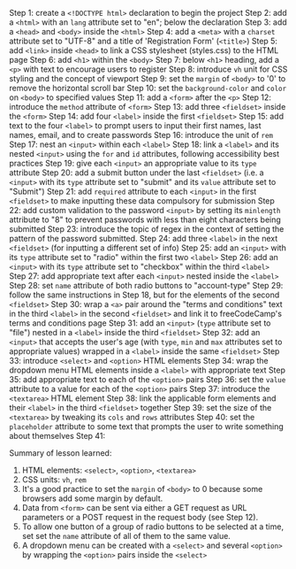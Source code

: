 Step 1: create a `<!DOCTYPE html>` declaration to begin the project
Step 2: add a `<html>` with an `lang` attribute set to "en"; below the
        declaration
Step 3: add a `<head>` and `<body>` inside the `<html>`
Step 4: add a `<meta>` with a `charset` attribute set to "UTF-8" and a title of
        'Registration Form' (`<title>`)
Step 5: add `<link>` inside `<head>` to link a CSS stylesheet (styles.css) to
        the HTML page
Step 6: add `<h1>` within the `<body>`
Step 7: below `<h1>` heading, add a `<p>` with text to encourage users to
        register
Step 8: introduce `vh` unit for CSS styling and the concept of viewport
Step 9: set the `margin` of `<body>` to '0' to remove the horizontal scroll bar
Step 10: set the `background-color` and `color` on `<body>` to specified values
Step 11: add a `<form>` after the `<p>`
Step 12: introduce the `method` attribute of `<form>`
Step 13: add three `<fieldset>` inside the `<form>`
Step 14: add four `<label>` inside the first `<fieldset>`
Step 15: add text to the four `<label>` to prompt users to input their first
         names, last names, email, and to create passwords
Step 16: introduce the unit of `rem`
Step 17: nest an `<input>` within each `<label>`
Step 18: link a `<label>` and its nested `<input>` using the `for` and `id`
         attributes, following accessibility best practices
Step 19: give each `<input>` an appropriate value to its `type` attribute
Step 20: add a submit button under the last `<fieldset>` (i.e. a `<input>`
         with its `type` attribute set to "submit" and its `value` attribute
         set to "Submit")
Step 21: add `required` attribute to each `<input>` in the first `<fieldset>`
         to make inputting these data compulsory for submission
Step 22: add custom validation to the password `<input>` by setting its
         `minlength` attribute to "8" to prevent passwords with less than eight
         characters being submitted
Step 23: introduce the topic of regex in the context of setting the pattern of
         the password submitted.
Step 24: add three `<label>` in the next `<fieldset>` (for inputting a different
         set of info)
Step 25: add an `<input>` with its `type` attribute set to "radio" within the
         first two `<label>`
Step 26: add an `<input>` with its `type` attribute set to "checkbox" within the
         third `<label>`
Step 27: add appropriate text after each `<input>` nested inside the `<label>`
Step 28: set `name` attribute of both radio buttons to "account-type"
Step 29: follow the same instructions in Step 18, but for the elements of the
         second `<fieldset>`
Step 30: wrap a `<a>` pair around the "terms and conditions" text in the third
         `<label>` in the second `<fieldset>` and link it to freeCodeCamp's
         terms and conditions page
Step 31: add an `<input>` (`type` attribute set to "file") nested in a `<label>`
         inside the third `<fieldset>`
Step 32: add an `<input>` that accepts the user's age (with `type`, `min` and
         `max` attributes set to appropriate values) wrapped in a `<label>`
         inside the same `<fieldset>`
Step 33: introduce `<select>` and `<option>` HTML elements
Step 34: wrap the dropdown menu HTML elements inside a `<label>` with
         appropriate text
Step 35: add appropriate text to each of the `<option>` pairs
Step 36: set the `value` attribute to a value for each of the `<option>` pairs
Step 37: introduce the `<textarea>` HTML element
Step 38: link the applicable form elements and their `<label>` in the third
         `<fieldset>` together
Step 39: set the size of the `<textarea>` by tweaking its `cols` and `rows`
         attributes
Step 40: set the `placeholder` attribute to some text that prompts the user to
         write something about themselves
Step 41:

Summary of lesson learned:
1. HTML elements: `<select>`, `<option>`, `<textarea>`
2. CSS units: `vh`, `rem`
3. It's a good practice to set the `margin` of `<body>` to 0 because some
   browsers add some margin by default.
4. Data from `<form>` can be sent via either a GET request as URL parameters
   or a POST request in the request body (see Step 12).
5. To allow one button of a group of radio buttons to be selected at a time, set
   set the `name` attribute of all of them to the same value.
6. A dropdown menu can be created with a `<select>` and several `<option>` by
   wrapping the `<option>` pairs inside the `<select>` 